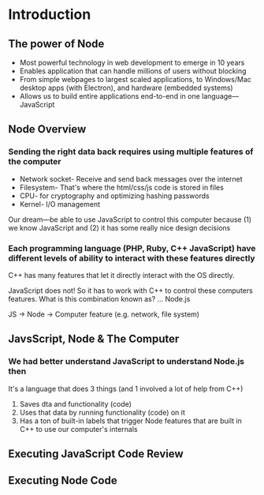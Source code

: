 # Introduction

## The power of Node

* Most powerful technology in web development to emerge in 10 years
* Enables application that can handle millions of users without blocking
* From simple webpages to largest scaled applications, to Windows/Mac desktop apps (with Electron), and hardware (embedded systems)
* Allows us to build entire applications end-to-end in one language—JavaScript

## Node Overview

### Sending the right data back requires using multiple features of the computer

* Network socket- Receive and send back messages over the internet
* Filesystem- That's where the html/css/js code is stored in files
* CPU- for cryptography and optimizing hashing passwords
* Kernel- I/O management

Our dream—be able to use JavaScript to control this computer because (1) we know JavaScript and (2) it has some really nice design decisions

### Each programming language (PHP, Ruby, C++ JavaScript) have different levels of ability to interact with these features directly

C++ has many features that let it directly interact with the OS directly.

JavaScript does not! So it has to work with C++ to control these computers features. What is this combination known as? ... Node.js

JS -> Node -> Computer feature (e.g. network, file system)

## JavsScript, Node & The Computer

### We had better understand JavaScript to understand Node.js then

It's a language that does 3 things (and 1 involved a lot of help from C++)

1. Saves dta and functionality (code)
2. Uses that data by running functionality (code) on it
3. Has a ton of built-in labels that trigger Node features that are built in C++ to use our computer's internals

## Executing JavaScript Code Review

## Executing Node Code
